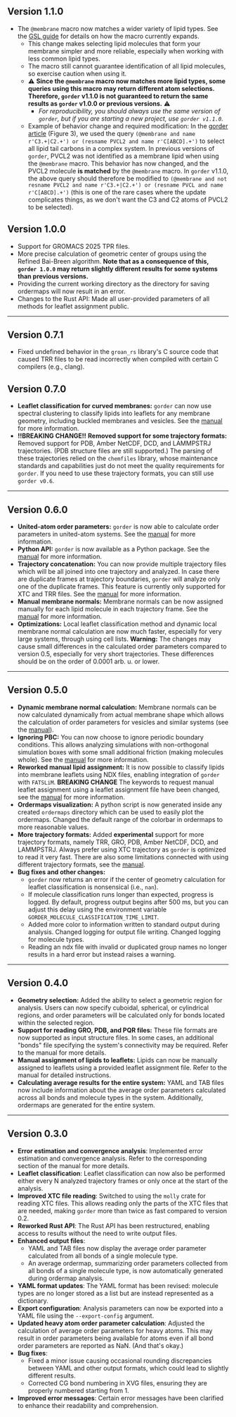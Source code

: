 ## Version 1.1.0
- The `@membrane` macro now matches a wider variety of lipid types. See the [GSL guide](https://ladme.github.io/gsl-guide/autodetection.html) for details on how the macro currently expands.
  - This change makes selecting lipid molecules that form your membrane simpler and more reliable, especially when working with less common lipid types.
  - The macro still cannot guarantee identification of all lipid molecules, so exercise caution when using it.
  - ⚠️ **Since the `@membrane` macro now matches more lipid types, some queries using this macro may return different atom selections. Therefore, `gorder` v1.1.0 is not guaranteed to return the same results as `gorder` v1.0.0 or previous versions.** ⚠️
    - *For reproducibility, you should always use the same version of `gorder`, but if you are starting a new project, use `gorder v1.1.0`.*
  - Example of behavior change and required modification: In the [gorder article](https://doi.org/10.1016/j.softx.2025.102254) (Figure 3), we used the query `(@membrane and name r'C3.+|C2.+') or (resname PVCL2 and name r'C[ABCD].+')` to select all lipid tail carbons in a complex system. In previous versions of `gorder`, PVCL2 was not identified as a membrane lipid when using the `@membrane` macro. This behavior has now changed, and the PVCL2 molecule **is matched** by the `@membrane` macro. In `gorder` v1.1.0, the above query should therefore be modified to `(@membrane and not resname PVCL2 and name r'C3.+|C2.+') or (resname PVCL and name r'C[ABCD].+')` (this is one of the rare cases where the update complicates things, as we don't want the C3 and C2 atoms of PVCL2 to be selected).

## Version 1.0.0
- Support for GROMACS 2025 TPR files.
- More precise calculation of geometric center of groups using the Refined Bai-Breen algorithm. **Note that as a consequence of this, `gorder 1.0.0` may return slightly different results for some systems than previous versions.**
- Providing the current working directory as the directory for saving ordermaps will now result in an error.
- Changes to the Rust API: Made all user-provided parameters of all methods for leaflet assignment public.

***

## Version 0.7.1
- Fixed undefined behavior in the `groan_rs` library's C source code that caused TRR files to be read incorrectly when compiled with certain C compilers (e.g., clang).

## Version 0.7.0
- **Leaflet classification for curved membranes:** `gorder` can now use spectral clustering to classify lipids into leaflets for any membrane geometry, including buckled membranes and vesicles. See the [manual](https://ladme.github.io/gorder-manual/leaflets.html#clustering-method-for-leaflet-classification) for more information.
- **!!BREAKING CHANGE!!** **Removed support for some trajectory formats:** Removed support for PDB, Amber NetCDF, DCD, and LAMMPSTRJ trajectories. (PDB structure files are still supported.) The parsing of these trajectories relied on the `chemfiles` library, whose maintenance standards and capabilities just do not meet the quality requirements for `gorder`. If you need to use these trajectory formats, you can still use `gorder v0.6`.

***

## Version 0.6.0
- **United-atom order parameters:** `gorder` is now able to calculate order parameters in united-atom systems. See the [manual](https://ladme.github.io/gorder-manual/uaorder_basics.html) for more information.
- **Python API:** `gorder` is now available as a Python package. See the [manual](https://ladme.github.io/gorder-manual/python_api.html) for more information.
- **Trajectory concatenation:** You can now provide multiple trajectory files which will be all joined into one trajectory and analyzed. In case there are duplicate frames at trajectory boundaries, `gorder` will analyze only one of the duplicate frames. This feature is currently only supported for XTC and TRR files. See the [manual](https://ladme.github.io/gorder-manual/multiple_trajectories.html) for more information.
- **Manual membrane normals:** Membrane normals can be now assigned manually for each lipid molecule in each trajectory frame. See the [manual](https://ladme.github.io/gorder-manual/manual_normals.html) for more information.
- **Optimizations:** Local leaflet classification method and dynamic local membrane normal calculation are now much faster, especially for very large systems, through using cell lists. **Warning:** The changes may cause small differences in the calculated order parameters compared to version 0.5, especially for very short trajectories. These differences should be on the order of 0.0001 arb. u. or lower.

***

## Version 0.5.0
- **Dynamic membrane normal calculation:** Membrane normals can be now calculated dynamically from actual membrane shape which allows the calculation of order parameters for vesicles and similar systems (see the [manual](https://ladme.github.io/gorder-manual/membrane_normal.html)).
- **Ignoring PBC:** You can now choose to ignore periodic boundary conditions. This allows analyzing simulations with non-orthogonal simulation boxes with some small additional friction (making molecules whole). See the [manual](https://ladme.github.io/gorder-manual/no_pbc.html) for more information.
- **Reworked manual lipid assignment:** It is now possible to classify lipids into membrane leaflets using NDX files, enabling integration of `gorder` with `FATSLiM`. **BREAKING CHANGE** The keywords to request manual leaflet assignment using a leaflet assignment file have been changed, see the [manual](https://ladme.github.io/gorder-manual/manual_leaflets.html#assigning-lipids-using-a-leaflet-assignment-file) for more information.
- **Ordermaps visualization:** A python script is now generated inside any created `ordermaps` directory which can be used to easily plot the ordermaps. Changed the default range of the colorbar in ordermaps to more reasonable values.
- **More trajectory formats:** Added **experimental** support for more trajectory formats, namely TRR, GRO, PDB, Amber NetCDF, DCD, and LAMMPSTRJ. Always prefer using XTC trajectory as `gorder` is optimized to read it very fast. There are also some limitations connected with using different trajectory formats, see the [manual](https://ladme.github.io/gorder-manual/other_input.html#trajectory-file-formats).
- **Bug fixes and other changes:**
  - `gorder` now returns an error if the center of geometry calculation for leaflet classification is nonsensical (i.e., `nan`).
  - If molecule classification runs longer than expected, progress is logged. By default, progress output begins after 500 ms, but you can adjust this delay using the environment variable `GORDER_MOLECULE_CLASSIFICATION_TIME_LIMIT`.
  - Added more color to information written to standard output during analysis. Changed logging for output file writing. Changed logging for molecule types.
  - Reading an ndx file with invalid or duplicated group names no longer results in a hard error but instead raises a warning.

***

## Version 0.4.0
- **Geometry selection:** Added the ability to select a geometric region for analysis. Users can now specify cuboidal, spherical, or cylindrical regions, and order parameters will be calculated only for bonds located within the selected region.
- **Support for reading GRO, PDB, and PQR files:** These file formats are now supported as input structure files. In some cases, an additional "bonds" file specifying the system's connectivity may be required. Refer to the manual for more details.
- **Manual assignment of lipids to leaflets:** Lipids can now be manually assigned to leaflets using a provided leaflet assignment file. Refer to the manual for detailed instructions.
- **Calculating average results for the entire system:** YAML and TAB files now include information about the average order parameters calculated across all bonds and molecule types in the system. Additionally, ordermaps are generated for the entire system.

***

## Version 0.3.0
- **Error estimation and convergence analysis**: Implemented error estimation and convergence analysis. Refer to the corresponding section of the manual for more details.
- **Leaflet classification**: Leaflet classification can now also be performed either every N analyzed trajectory frames or only once at the start of the analysis.
- **Improved XTC file reading**: Switched to using the `molly` crate for reading XTC files. This allows reading only the parts of the XTC files that are needed, making `gorder` more than twice as fast compared to version 0.2.
- **Reworked Rust API**: The Rust API has been restructured, enabling access to results without the need to write output files.
- **Enhanced output files**:
  - YAML and TAB files now display the average order parameter calculated from all bonds of a single molecule type.
  - An average ordermap, summarizing order parameters collected from all bonds of a single molecule type, is now automatically generated during ordermap analysis.
- **YAML format updates**: The YAML format has been revised: molecule types are no longer stored as a list but are instead represented as a dictionary.
- **Export configuration**: Analysis parameters can now be exported into a YAML file using the `--export-config` argument.
- **Updated heavy atom order parameter calculation**: Adjusted the calculation of average order parameters for heavy atoms. This may result in order parameters being available for atoms even if all bond order parameters are reported as NaN. (And that's okay.)
- **Bug fixes**:
  - Fixed a minor issue causing occasional rounding discrepancies between YAML and other output formats, which could lead to slightly different results.
  - Corrected CG bond numbering in XVG files, ensuring they are properly numbered starting from 1.
- **Improved error messages**: Certain error messages have been clarified to enhance their readability and comprehension.
